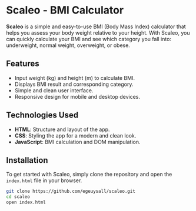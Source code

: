 # Scaleo - BMI Calculator

**Scaleo** is a simple and easy-to-use BMI (Body Mass Index) calculator that helps you assess your body weight relative to your height. With Scaleo, you can quickly calculate your BMI and see which category you fall into: underweight, normal weight, overweight, or obese.

## Features
- Input weight (kg) and height (m) to calculate BMI.
- Displays BMI result and corresponding category.
- Simple and clean user interface.
- Responsive design for mobile and desktop devices.

## Technologies Used
- **HTML**: Structure and layout of the app.
- **CSS**: Styling the app for a modern and clean look.
- **JavaScript**: BMI calculation and DOM manipulation.

## Installation
To get started with Scaleo, simply clone the repository and open the `index.html` file in your browser.

```bash
git clone https://github.com/egeuysall/scaleo.git
cd scaleo
open index.html